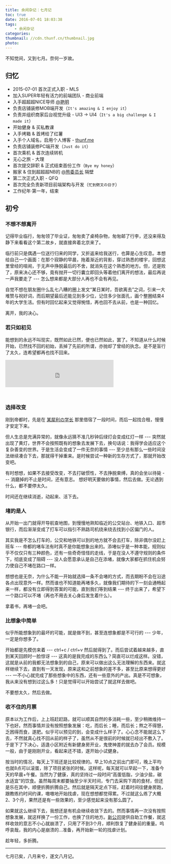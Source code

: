 ```yaml
---
title: 余闲杂记：七月记
toc: true
date: 2016-07-01 18:03:38
tags:
	- 余闲杂记
categories:
thumbnail: //cdn.thunf.cn/thumbnail.jpg
photo:
---
```


不知觉间，又到七月。奈何一岁故。

<!-- more -->

## 归忆

- 2015-07-01 首次正式入职 - MLS
- 加入SUPER年轻有活力的前端团队 - 商业前端
- 入手超超超NICE导师 [@艳明]()
- 负责店铺装修MOB端开发（`It's amazing & I enjoy it`）
- 负责并组织商家后台视觉升级 - UI3 -> UI4（`It's a big challenge & I made it`）
- 开始健身 & 买私教课
- 入手烤箱 & 首烤给了红薯
- 入手个人域名，启用个人博客 - [thunf.me](https://thunf.cn)
- 负责店铺装修PC端开发（`Just do it`）
- 首次乘机 & 首次连续转机
- 无心之旅 - 大理
- 首次提交辞职 & 正式结束首份工作（`Bye my honey`）
- 搬家 & 住到超超超NB的 [@熊委员长]() 隔壁
- 第二次正式入职 - QFQ
- 首次完全负责新项目前端架构与开发（`忙到劈叉の日子`）
- 工作纪年·第一年，结束


## 初兮

### 不想不想离开

记得毕业临行，匆匆领了毕业证，匆匆卖了桌椅杂物，匆匆邮了行李，还没来得及静下来看看这个第二故乡，就直接奔着北京来了。

临行前只是偶遇一位送行归来的同学，又折返来给我送行，也算是心生叹息。本想给自己一个画面：在那个寂静的早晨，拖着渐近的背影，穿过熟悉的楼宇，回想这里曾经的喧闹，于无声中挣脱最后的不舍，就消失在这个熟悉的地方。但，还是败了，原来决心还不够，竟有抛开一切行囊立即回头等着他们离开的想法，最后再说一声我要走了 --- 怎么想来都是大部分人再也不会有再见。

自觉不想在朋友圈什么乱七八糟的圈上发文“某日某时，吾欲离去”之词，引来一大堆赞与祝好词，而后期望最后还能见到多少位，记住多少张面孔，画个整圈结束4年的大学生活。但有时回忆起来又觉得惋惜，再也回不去从前，也是一种回忆。

离开，我的决心。


### 若只如初见

能想到的永远不叫现实，既然如此已然，便也已然如此，罢了。不知道从什么时候开始，已然找不回的初始，丢掉了先前的所谓，亦抛却了曾经的执念。是不是盲行了太久，连希望都再也找不回来。

<style>.hiden+.hide{line-height:0;opacity:0;overflow:hidden;-webkit-transition:all 0.6s linear;transition:all 0.6s linear;-webkit-transform:translate3D(0,0,0);transform:translate3D(0,0,0);}.hiden:hover+.hide{line-height:1.5;opacity:1;}</style>

<iframe class="hiden" frameborder="no" border="0" marginwidth="0" marginheight="0" width=340 height=86 src="http://music.163.com/outchain/player?type=2&id=65126&auto=0&height=66"></iframe>

<div class="hide">
然而，又会有人能用最坚定的语气妄语，还会有更好的。
信了，而后任时间默默磨平一切；
信了，而后任风尘悄悄掩埋过往；
信了，而后在沉默中慢慢消亡。
蓦地，不能任由的沉默，
不愿沉沦，
不戚苟且，
不降此生。

任，我意由我；念，本守我心。
</div>


### 选择改变

刚到帝都时，先是在 [某犀利の学长](http://xiaoxili.com) 那里借宿了一段时间，而后一起找合租，慢慢才安定下来。

但人生总是充满异常的，就像永远猜不准几秒钟后绿灯会变成红灯一样 --- 突然就出现了黄灯，世界不会按照既有的想象去发展下去，换句话说：我得学会适应这个复杂善变的世界。于是生活会变成了一件无奈的事情 --- 至少总有那么一些时间没法继续凑合下去，那就得干掉重来。是时候尝试一种新的生存方式了，那就开始改变吧。

有时想想，如果不去接受改变，不去打破惯性，不去挣脱束缚，真的会坐以待毙 --- 消磨掉的不止是时间，还有意志。
想好明天要做的事情，然后去做。无论遇到什么，都不要停太久。

时间还在继续消逝，动起来、活下去。


### 堵的是人

从开始一出门就得开导航查地图，到慢慢地熟知临近的公交站台、地铁入口、超市银行，而后渐渐变成了打车可以指引不熟路司机绕来绕去找到小区偏门的人。

其实我是不怎么打车的，公交和地铁可以到的地方就不会去打车，除非偶尔没赶上班车 --- 帝都的堵车法有时真不是你能想象出来的。添堵似乎是一种本能，规则似乎不仅仅只有三种颜色，还有一些奇奇怪怪的走线，于是在没人不遵守规则的条件下，彻底变成了阻碍 --- 没人会愿意承认是自己在添堵，就像大家都在抓住机会努力使自己不堵在路口一样。

想想也是无奈，为什么不能一开始就选择一条不会堵的方式，而去期盼不会在沿途各点出现意外一样。然而谁也不知道能再堵多久，就像我们期待的下一刻会通畅起来一样，都没有立即得到答案的可能，直到我们等到结果 --- 终于出来了，希望下一个路口可以不堵（再也不用去关心身后发生着什么）。

拿着书，再堵一会吧。


### 比想象中简单

似乎所能想象到的最坏的可能，就是做不到，甚至连想象都是不可行的 --- 少年，一定是你想多了。

开始都是先模仿来着 --- ctrl+c / ctrl+v 然后就得到了。而后尝试着越来越多，直到某天回顾时一脸惊讶 --- 这真的是我完成的东西么？简直可以烂成这样。没错，这就是从前的我都无法想象到的自己，原来可以做出这么无法理解的东西来。就这样继续下去，直到有一天发现，原来这和之前想象的差不多，甚至比原来想得更好 --- 一不小心就完成了那些想象中的东西，还有一些意外的产出。真是不可想象，我从来没有想到过这么多！只是觉得可以开始尝试了就这样去做吧。

不要想太久，然后去做。


### 收不住的月票

原本以为工作后，上上班赶赶路，就可以顺其自然的多消耗一些，至少稍微维持一下也好。然而事情并没有按照想象发展：吃，而后长；睡，而后长；熬之不得憩，乏困得而食，遂肥。似乎可以预见的到，会变成什么样子了。心心念不能就这么下去，不然就真心找不回从前的样子了，虽然从不是很前的时候就已经出不敷入了。于是下了下决心，适逢小区附近有新健身房开业，鬼使神差的就去办了会员。规模一般，由于是刚刚开业，看起来还不错，遂开始小试健身。

按当时的情况，每天上下班还是比较规律的。早上10点之前出门即可，晚上平均也就8点可以滚蛋，除了项目紧张的时候。这样呢，每天就可以早起一下，准备今天的早晨+午餐。当然为了健康，真的坚持过一段时间“高蛋低脂，少油少盐，碳水适宜”的饮食。虽然每周末都要抽至少半天时间，专门去采购下周的食材，但还是乐在其中，顺便折腾折腾自己。然后就是隔天定点下班，赶着时间往健身房跑，跟教练约时间约课，嗷嗷地开始找虐，现在想想都觉得累。不过就这么练了大概2、3个月，果然还是有一些效果的，至少感觉起来没有那么圆了。

如果就这么继续下去，我想还是有机会继续收敛下去的。然而事情再一次没有按照想象发展，就这样换了一份工作，也换了住的地方。[新公司](https://qd.qufenqi.com)提供自助工作餐，就这样收敛的意志不小心就崩溃了，只用了不到3个月，顺利恢复了健身前的重量。呜呼哀哉，我的内心是崩溃的...准备，再开始新一轮的找虐计划。

趁年轻，多折腾。


-----


七月已矣，八月来兮，遂文八月记。





